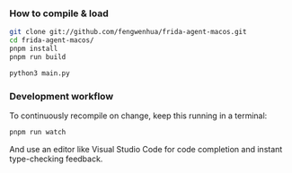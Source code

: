 ### How to compile & load

```bash
git clone git://github.com/fengwenhua/frida-agent-macos.git
cd frida-agent-macos/
pnpm install
pnpm run build
```

```bash
python3 main.py
```

### Development workflow

To continuously recompile on change, keep this running in a terminal:

```bash
pnpm run watch
```

And use an editor like Visual Studio Code for code completion and instant
type-checking feedback.
